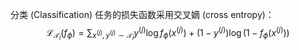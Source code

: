 

<!--
 * @version:
 * @Author:  StevenJokess https://github.com/StevenJokess
 * @Date: 2020-11-08 16:20:51
 * @LastEditors:  StevenJokess https://github.com/StevenJokess
 * @LastEditTime: 2020-11-08 16:21:15
 * @Description:
 * @TODO::
 * @Reference:https://www.cnblogs.com/veagau/p/11768919.html
-->

分类 (Classification) 任务的损失函数采用交叉嫡 (cross entropy)：
$$
\mathcal{L}_{\mathcal{T}_{i}}\left(f_{\phi}\right)=\sum_{x^{(j)}, y^{(j)} \sim \mathcal{T}_{i}} y^{(j)} \log f_{\phi}\left(x^{(j)}\right)+\left(1-y^{(j)}\right) \log \left(1-f_{\phi}\left(x^{(j)}\right)\right)
$$
